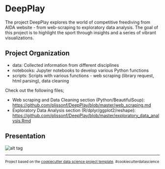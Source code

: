 
DeepPlay
==============================

The project DeepPlay explores the world of competitive freediving from AIDA website - from web-scraping to exploratory data analysis. The goal of this project is to highlight the sport through insights and a series of vibrant visualizations.

Project Organization
------------

- data: Collected information from different disciplines
- notebooks: Jupyter notebooks to develop various Python functions
- scripts: Scripts with various functions - web scraping (library request, html parsing), data cleaning

Check out the following files;
- Web scraping and Data Cleaning section (Python/BeautifulSoup): 
https://github.com/plissonf/DeepPlay/blob/master/web_scraping.md 
- Exploratory Data Analysis section (R/dplyr/ggplot2/reshape): 
https://github.com/plissonf/DeepPlay/blob/master/exploratory_data_analysis.Rmd


Presentation
------------

![alt tag](https://docs.google.com/presentation/d/1SJ3R24h7R1VMaZalEh6FTuXgaVBUgEscvlf6jcVdli8/embed?start=false&loop=false&delayms=60000)


--------

<p><small>Project based on the <a target="_blank" href="https://drivendata.github.io/cookiecutter-data-science/">cookiecutter data science project template</a>. #cookiecutterdatascience</small></p>
